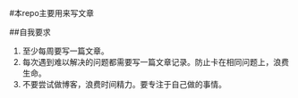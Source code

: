 #本repo主要用来写文章

##自我要求
1. 至少每周要写一篇文章。
2. 每次遇到难以解决的问题都需要写一篇文章记录。防止卡在相同问题上，浪费生命。
3. 不要尝试做博客，浪费时间精力。要专注于自己做的事情。
